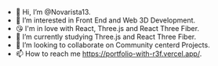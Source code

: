 - 👋 Hi, I’m @Novarista13.
- 👀 I’m interested in Front End and Web 3D Development.
- 😘 I'm in love with React, Three.js and React Three Fiber.
- 🌱 I’m currently studying Three.js and React Three Fiber.
- 💞️ I’m looking to collaborate on Community centerd Projects.
- 📫 How to reach me https://portfolio-with-r3f.vercel.app/.

<!---
Novarista13/Novarista13 is a ✨ special ✨ repository because its `README.md` (this file) appears on your GitHub profile.
You can click the Preview link to take a look at your changes.
--->
